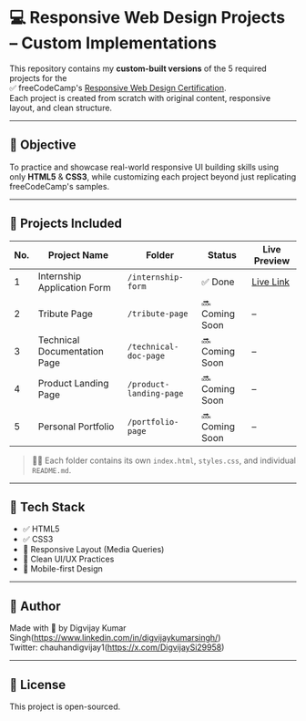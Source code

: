 # 💻 Responsive Web Design Projects – Custom Implementations

This repository contains my **custom-built versions** of the 5 required projects for the  
✅ freeCodeCamp's [Responsive Web Design Certification](https://www.freecodecamp.org/learn/responsive-web-design/).  
Each project is created from scratch with original content, responsive layout, and clean structure.

---

## 🎯 Objective

To practice and showcase real-world responsive UI building skills using only **HTML5** & **CSS3**, while customizing each project beyond just replicating freeCodeCamp's samples.

---

## 📁 Projects Included

| No. | Project Name               | Folder                     | Status   | Live Preview |
|-----|----------------------------|----------------------------|----------|--------------|
| 1   | Internship Application Form | `/internship-form`         | ✅ Done  | [Live Link](fcc-internship-form.netlify.app) |
| 2   | Tribute Page               | `/tribute-page`            | 🔜 Coming Soon | – |
| 3   | Technical Documentation Page | `/technical-doc-page`     | 🔜 Coming Soon | – |
| 4   | Product Landing Page       | `/product-landing-page`    | 🔜 Coming Soon | – |
| 5   | Personal Portfolio         | `/portfolio-page`          | 🔜 Coming Soon | – |

> ✍🏻 Each folder contains its own `index.html`, `styles.css`, and individual `README.md`.

---

## 📌 Tech Stack

- ✅ HTML5  
- ✅ CSS3  
- 🎯 Responsive Layout (Media Queries)  
- 🎯 Clean UI/UX Practices  
- 📱 Mobile-first Design  

---

## 🙌 Author

Made with 💙 by Digvijay Kumar Singh(https://www.linkedin.com/in/digvijaykumarsingh/)  
Twitter: chauhandigvijay1(https://x.com/DigvijaySi29958)

---

## 📄 License

This project is open-sourced.

